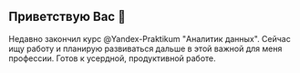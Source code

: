 ## Приветствую Вас 👋

Недавно закончил курс @Yandex-Praktikum "Аналитик данных". Сейчас ищу работу и планирую развиваться дальше в этой важной для меня профессии. Готов к усердной, продуктивной работе.
